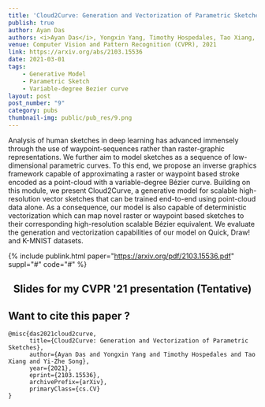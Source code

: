 ```yaml
---
title: 'Cloud2Curve: Generation and Vectorization of Parametric Sketches'
publish: true
author: Ayan Das
authors: <i>Ayan Das</i>, Yongxin Yang, Timothy Hospedales, Tao Xiang, Yi-Zhe Song
venue: Computer Vision and Pattern Recognition (CVPR), 2021
link: https://arxiv.org/abs/2103.15536
date: 2021-03-01
tags:
    - Generative Model
    - Parametric Sketch
    - Variable-degree Bezier curve
layout: post
post_number: "9"
category: pubs
thumbnail-img: public/pub_res/9.png
---
```



Analysis of human sketches in deep learning has advanced immensely through the use of waypoint-sequences rather than raster-graphic representations. We further aim to model sketches as a sequence of low-dimensional parametric curves. To this end, we propose an inverse graphics framework capable of approximating a raster or waypoint based stroke encoded as a point-cloud with a variable-degree Bézier curve. Building on this module, we present Cloud2Curve, a generative model for scalable high-resolution vector sketches that can be trained end-to-end using point-cloud data alone. As a consequence, our model is also capable of deterministic vectorization which can map novel raster or waypoint based sketches to their corresponding high-resolution scalable Bézier equivalent. We evaluate the generation and vectorization capabilities of our model on Quick, Draw! and K-MNIST datasets.

{% include publink.html paper="https://arxiv.org/pdf/2103.15536.pdf" suppl="#" code="#" %}

<center>
	<h2>Slides for my CVPR '21 presentation (Tentative)</h2>
<script async class="speakerdeck-embed" data-id="ff2a87e58efe4d72a32f008e53826776" data-ratio="1.77777777777778" src="//speakerdeck.com/assets/embed.js"></script>
</center>


## Want to cite this paper ?
```
@misc{das2021cloud2curve,
      title={Cloud2Curve: Generation and Vectorization of Parametric Sketches},
      author={Ayan Das and Yongxin Yang and Timothy Hospedales and Tao Xiang and Yi-Zhe Song},
      year={2021},
      eprint={2103.15536},
      archivePrefix={arXiv},
      primaryClass={cs.CV}
}
```
